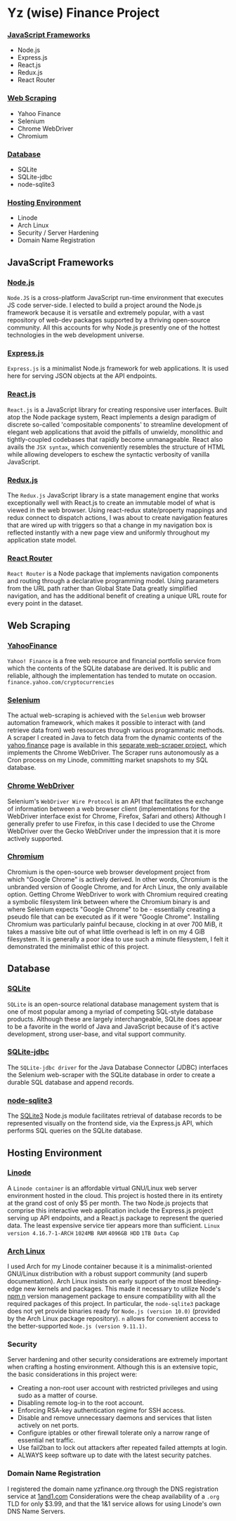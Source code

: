# Yz (wise) Finance Project

### [JavaScript Frameworks](#javascript-frameworks-1)
- Node.js
- Express.js
- React.js
- Redux.js
- React Router

### [Web Scraping](#web-scraping-1)
- Yahoo Finance
- Selenium
- Chrome WebDriver
- Chromium

### [Database](#database-1)
- SQLite
- SQLite-jdbc
- node-sqlite3

### [Hosting Environment](#hosting-environment-1)
- Linode
- Arch Linux
- Security / Server Hardening
- Domain Name Registration

## JavaScript Frameworks
### [Node.js](https://www.nodejs.org)
`Node.JS` is a cross-platform JavaScript run-time environment that executes JS code server-side. I elected to build a project around the Node.js framework because it is versatile and extremely popular, with a vast repository of web-dev packages supported by a thriving open-source community. All this accounts for why Node.js presently one of the hottest technologies in the web development universe.

### [Express.js](https://www.reactjs.org)
`Express.js` is a minimalist Node.js framework for web applications. It is used here for serving JSON objects at the API endpoints.

### [React.js](https://www.reactjs.org)
`React.js` is a JavaScript library for creating responsive user interfaces. Built atop the Node package system, React implements a design paradigm of discrete so-called 'compositable components' to streamline development of elegant web applications that avoid the pitfalls of unwieldy, monolithic and tightly-coupled codebases that rapidly become unmanageable. React also avails the `JSX syntax`, which conveniently resembles the structure of HTML while allowing developers to eschew the syntactic verbosity of vanilla JavaScript.

### [Redux.js](https://redux.js.org)
The `Redux.js` JavaScript library is a state management engine that works exceptionally well with React.js to create an immutable model of what is viewed in the web browser.  Using react-redux state/property mappings and redux connect to dispatch actions, I was about to create navigation features that are wired up with triggers so that a change in my navigation box is reflected instantly with a new page view and uniformly throughout my application state model.

### [React Router](https://reacttraining.com/react-router)
`React Router` is a Node package that implements navigation components and routing through a declarative programming model.
Using parameters from the URL path rather than Global State Data greatly simplified navigation, and has the additional benefit of creating a unique URL route for every point in the dataset.

## Web Scraping
### [YahooFinance](https://finance.yahoo.com)
`Yahoo! Finance` is a free web resource and financial portfolio service from which the contents of the SQLite database are derived. It is public and reliable, although the implementation has tended to mutate on occasion. `finance.yahoo.com/cryptocurrencies`

### [Selenium](https://www.seleniumhq.org)
The actual web-scraping is achieved with the <code>Selenium</code> web browser automation framework, which makes it possible to interact with (and retrieve data from) web resources through various programmatic methods.
A scraper I created in Java to fetch data from the dynamic contents of the [yahoo finance](https://finance.yahoo.com/cryptocurrencies) page is available in this [separate web-scraper project](https://www.github.com/fossnik/SeleniumScraper), which implements the Chrome WebDriver.
The Scraper runs autonomously as a Cron process on my Linode, committing market snapshots to my SQL database.

### [Chrome WebDriver](https://sites.google.com/a/chromium.org/chromedriver)
Selenium's `WebDriver Wire Protocol` is an API that facilitates the exchange of information between a web browser client (implementations for the WebDriver interface exist for Chrome, Firefox, Safari and others)
Although I generally prefer to use Firefox, in this case I decided to use the Chrome WebDriver over the Gecko WebDriver under the impression that it is more actively supported.

### [Chromium](https://sites.google.com/a/chromium.org)
Chromium is the open-source web browser development project from which "Google Chrome" is actively derived.
In other words, Chromium is the unbranded version of Google Chrome, and for Arch Linux, the only available option.
Getting Chrome WebDriver to work with Chromium required creating a symbolic filesystem link between where the Chromium binary is and where Selenium expects "Google Chrome" to be - essentially creating a pseudo file that can be executed as if it were "Google Chrome".
Installing Chromium was particularly painful because, clocking in at over 700 MiB, it takes a massive bite out of what little overhead is left in on my 4 GiB filesystem.
It is generally a poor idea to use such a minute filesystem, I felt it demonstrated the minimalist ethic of this project.

## Database
### [SQLite](https://www.sqlite.org)
`SQLite` is an open-source relational database management system that is one of most popular among a myriad of competing SQL-style database products. Although these are largely interchangeable, SQLite does appear to be a favorite in the world of Java and JavaScript because of it's active development, strong user-base, and vital support community.

### [SQLite-jdbc](http://www.sqlitetutorial.net/sqlite-java/sqlite-jdbc-driver)
The `SQLite-jdbc driver` for the Java Database Connector (JDBC) interfaces the Selenium web-scraper with the SQLite database in order to create a durable SQL database and append records.

### [node-sqlite3](http://www.sqlitetutorial.net/sqlite-nodejs)
The [SQLite3](https://github.com/mapbox/node-sqlite3) Node.js module facilitates retrieval of database records to be represented visually on the frontend side, via the Express.js API, which performs SQL queries on the SQLite database. 

## Hosting Environment
### [Linode](https://www.linode.com)
A `Linode container` is an affordable virtual GNU/Linux web server environment hosted in the cloud. 
This project is hosted there in its entirety at the grand cost of only $5 per month.
The two Node.js projects that comprise this interactive web application include the Express.js project serving up API endpoints, and a React.js package to represent the queried data.
The least expensive service tier appears more than sufficient.
 `Linux version 4.16.7-1-ARCH`
 `1024MB RAM`
 `4096GB HDD`
 `1TB Data Cap`

### [Arch Linux](https://www.archlinux.org)
I used Arch for my Linode container because it is a minimalist-oriented GNU/Linux distribution with a robust support community (and superb documentation).
Arch Linux insists on early support of the most bleeding-edge new kernels and packages. This made it necessary to utilize Node's [npm n](https://www.npmjs.com/package/n) version management package to ensure compatibility with all the required packages of this project. In particular, the `node-sqlite3` package does not yet provide binaries ready for `Node.js (version 10.0)` (provided by the Arch Linux package repository). `n` allows for convenient access to the better-supported `Node.js (version 9.11.1)`.

### Security
Server hardening and other security considerations are extremely important when crafting a hosting environment.
Although this is an extensive topic, the basic considerations in this project were:
- Creating a non-root user account with restricted privileges and using sudo as a matter of course.
- Disabling remote log-in to the root account.
- Enforcing RSA-key authentication regime for SSH access.
- Disable and remove unnecessary daemons and services that listen actively on net ports.
- Configure iptables or other firewall tolerate only a narrow range of essential net traffic.
- Use fail2ban to lock out attackers after repeated failed attempts at login.
- ALWAYS keep software up to date with the latest security patches.

### Domain Name Registration
I registered the domain name yzfinance.org through the DNS registration service at [1and1.com](http://www.1and1.com)
Considerations were the cheap availability of a `.org` TLD for only $3.99, and that the 1&1 service allows for using Linode's own DNS Name Servers.
